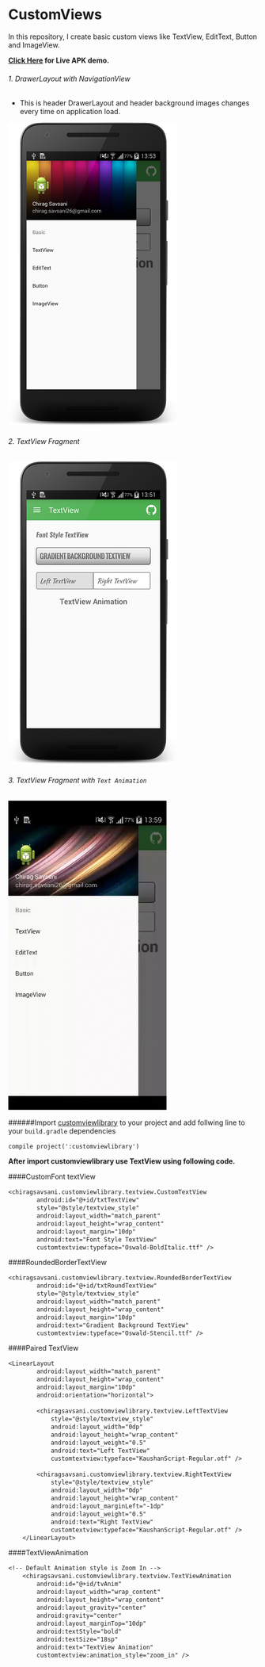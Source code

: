 # CustomViews
In this repository, I create basic custom views like TextView, EditText, Button and ImageView.

**[Click Here](https://appetize.io/app/72rjytm4vtgfnybe8et1vvaze4) for Live APK demo.**

###### 1. DrawerLayout with NavigationView
* This is header DrawerLayout and header background images changes every time on application load.

![DrawerLayout](https://github.com/ChiragSavsani/CustomViews/blob/master/ui_screen_image/drawer_layout.png)

###### 2. TextView Fragment 

![TextView Fragment](https://github.com/ChiragSavsani/CustomViews/blob/master/ui_screen_image/textview_fragment.png)

###### 3. TextView Fragment with `Text Animation`

![TextView Fragment](https://github.com/ChiragSavsani/CustomViews/blob/master/ui_screen_image/textview_fragment.gif)

######Import [customviewlibrary](https://github.com/ChiragSavsani/CustomViews/tree/master/customviewlibrary) to your project and add follwing line to your `build.gradle` dependencies
```
compile project(':customviewlibrary')
```
**After import customviewlibrary use TextView using following code.**

####CustomFont textView
```
<chiragsavsani.customviewlibrary.textview.CustomTextView
        android:id="@+id/txtTextView"
        style="@style/textview_style"
        android:layout_width="match_parent"
        android:layout_height="wrap_content"
        android:layout_margin="10dp"
        android:text="Font Style TextView"
        customtextview:typeface="Oswald-BoldItalic.ttf" />
```
####RoundedBorderTextView
```
<chiragsavsani.customviewlibrary.textview.RoundedBorderTextView
        android:id="@+id/txtRoundTextView"
        style="@style/textview_style"
        android:layout_width="match_parent"
        android:layout_height="wrap_content"
        android:layout_margin="10dp"
        android:text="Gradient Background TextView"
        customtextview:typeface="Oswald-Stencil.ttf" />
```
####Paired TextView
```
<LinearLayout
        android:layout_width="match_parent"
        android:layout_height="wrap_content"
        android:layout_margin="10dp"
        android:orientation="horizontal">

        <chiragsavsani.customviewlibrary.textview.LeftTextView
            style="@style/textview_style"
            android:layout_width="0dp"
            android:layout_height="wrap_content"
            android:layout_weight="0.5"
            android:text="Left TextView"
            customtextview:typeface="KaushanScript-Regular.otf" />

        <chiragsavsani.customviewlibrary.textview.RightTextView
            style="@style/textview_style"
            android:layout_width="0dp"
            android:layout_height="wrap_content"
            android:layout_marginLeft="-1dp"
            android:layout_weight="0.5"
            android:text="Right TextView"
            customtextview:typeface="KaushanScript-Regular.otf" />
    </LinearLayout>
```
####TextViewAnimation
```
<!-- Default Animation style is Zoom In -->
    <chiragsavsani.customviewlibrary.textview.TextViewAnimation
        android:id="@+id/tvAnim"
        android:layout_width="wrap_content"
        android:layout_height="wrap_content"
        android:layout_gravity="center"
        android:gravity="center"
        android:layout_marginTop="10dp"
        android:textStyle="bold"
        android:textSize="18sp"
        android:text="TextView Animation"
        customtextview:animation_style="zoom_in" />
```

